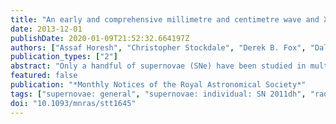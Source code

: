 ```yaml
---
title: "An early and comprehensive millimetre and centimetre wave and X-ray study of SN 2011dh: a non-equipartition blast wave expanding into a massive stellar wind"
date: 2013-12-01
publishDate: 2020-01-09T21:52:32.664197Z
authors: ["Assaf Horesh", "Christopher Stockdale", "Derek B. Fox", "Dale A. Frail", "John Carpenter", "S. R. Kulkarni", "Eran O. Ofek", "Avishay Gal-Yam", "Mansi M. Kasliwal", "Iair Arcavi", "Robert Quimby", "S. Bradley Cenko", "Peter E. Nugent", "Joshua S. Bloom", "Nicholas M. Law", "Dovi Poznanski", "Evgeny Gorbikov", "David Polishook", "Ofer Yaron", "Stuart Ryder", "Kurt W. Weiler", "Franz Bauer", "Schuyler D. Van Dyk", "Stefan Immler", "Nino Panagia", "Dave Pooley", "Namir Kassim"]
publication_types: ["2"]
abstract: "Only a handful of supernovae (SNe) have been studied in multiwavelengths from the radio to X-rays, starting a few days after the explosion. The early detection and classification of the nearby Type IIb SN 2011dh/PTF 11eon in M51 provides a unique opportunity to conduct such observations. We present detailed data obtained at one of the youngest phase ever of a core- collapse SN (days 3-12 after the explosion) in the radio, millimetre and X-rays; when combined with optical data, this allows us to explore the early evolution of the SN blast wave and its surroundings. Our analysis shows that the expanding SN shock wave does not exhibit equipartition (ın$_e$/ın$_B$ ̃ 1000), and is expanding into circumstellar material that is consistent with a density profile falling like R$^-2$. Within modelling uncertainties we find an average velocity of the fast parts of the ejecta of 15 000 ± 1800 km s$^-1$, contrary to previous analysis. This velocity places SN 2011dh in an intermediate blast wave regime between the previously defined compact and extended SN Type IIb subtypes. Our results highlight the importance of early (̃1 d) high-frequency observations of future events. Moreover, we show the importance of combined radio/X-ray observations for determining the microphysics ratio ın$_e$/ın$_B$."
featured: false
publication: "*Monthly Notices of the Royal Astronomical Society*"
tags: ["supernovae: general", "supernovae: individual: SN 2011dh", "radio continuum: general", "X-rays: general", "Astrophysics - Cosmology and Nongalactic Astrophysics", "Astrophysics - High Energy Astrophysical Phenomena", "Astrophysics - Solar and Stellar Astrophysics"]
doi: "10.1093/mnras/stt1645"
---
```


